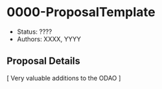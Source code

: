 # 0000-ProposalTemplate

- Status: ????
- Authors: XXXX, YYYY

## Proposal Details

[ Very valuable additions to the ODAO ]
